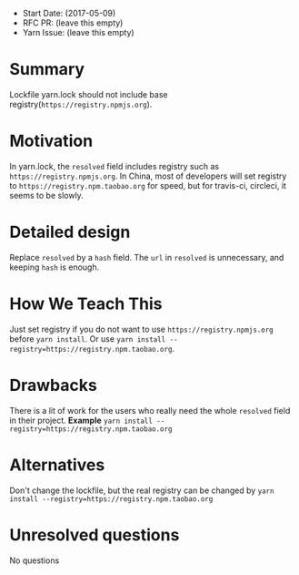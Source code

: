 - Start Date: (2017-05-09)
- RFC PR: (leave this empty)
- Yarn Issue: (leave this empty)

# Summary

Lockfile yarn.lock should not include base registry(`https://registry.npmjs.org`).

# Motivation

In yarn.lock, the `resolved` field includes registry such as `https://registry.npmjs.org`.
In China, most of developers will set registry to `https://registry.npm.taobao.org` for speed, but for travis-ci, circleci, it seems to be slowly.

# Detailed design

Replace `resolved` by a `hash` field.
The `url` in `resolved` is unnecessary, and keeping `hash` is enough.

# How We Teach This

Just set registry if you do not want to use `https://registry.npmjs.org` before `yarn install`.
Or use `yarn install --registry=https://registry.npm.taobao.org`.

# Drawbacks

There is a lit of work for the users who really need the whole `resolved` field in their project.
**Example**
`yarn install --registry=https://registry.npm.taobao.org`

# Alternatives

Don't change the lockfile, but the real registry can be changed by `yarn install --registry=https://registry.npm.taobao.org`

# Unresolved questions

No questions
